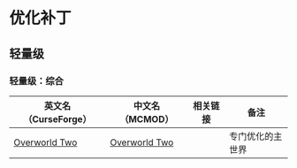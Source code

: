 # 优化补丁

## 轻量级

### 轻量级：综合

| 英文名（CurseForge）                                                        | 中文名（MCMOD）                                       | 相关链接 | 备注             |
| --------------------------------------------------------------------------- | ----------------------------------------------------- | -------- | ---------------- |
| [Overworld Two](https://www.curseforge.com/minecraft/mc-mods/overworld-two) | [Overworld Two](https://www.mcmod.cn/class/4558.html) |          | 专门优化的主世界 |

